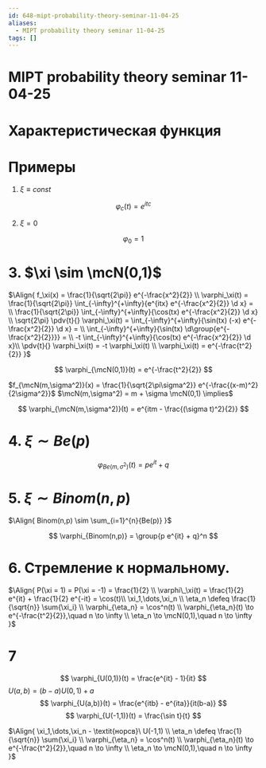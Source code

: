```yaml
---
id: 648-mipt-probability-theory-seminar-11-04-25
aliases:
  - MIPT probability theory seminar 11-04-25
tags: []
---
```


# MIPT probability theory seminar 11-04-25

# Характеристическая функция

# Примеры

1. $\xi \equiv const$

$$
\varphi_{c}(t) = e^{itc}
$$

2. $\xi = 0$

$$
\varphi_0 = 1
$$

# 3. $\xi \sim \mcN(0,1)$

$\Align{
f_\xi(x) = \frac{1}{\sqrt{2\pi}} e^{-\frac{x^2}{2}} \\
\varphi_\xi(t) = \frac{1}{\sqrt{2\pi}} \int_{-\infty}^{+\infty}{e^{itx} e^{-\frac{x^2}{2}} \d x} = \\
\frac{1}{\sqrt{2\pi}} \int_{-\infty}^{+\infty}{\cos(tx) e^{-\frac{x^2}{2}} \d x} \\
\sqrt{2\pi} \pdv{t}{} \varphi_\xi(t) = 
\int_{-\infty}^{+\infty}{\sin(tx) (-x) e^{-\frac{x^2}{2}} \d x} = \\
\int_{-\infty}^{+\infty}{\sin(tx) \d\group{e^{-\frac{x^2}{2}}}} = \\
-t \int_{-\infty}^{+\infty}{\cos(tx) e^{-\frac{x^2}{2}} \d x}\\
\pdv{t}{} \varphi_\xi(t) = -t \varphi_\xi(t) \\
\varphi_\xi(t) = e^{-\frac{t^2}{2}}
}$

$$
\varphi_{\mcN(0,1)}(t) = e^{-\frac{t^2}{2}}
$$

$f_{\mcN(m,\sigma^2)}(x) = \frac{1}{\sqrt{2\pi\sigma^2}} e^{-\frac{(x-m)^2}{2\sigma^2}}$
$\mcN(m,\sigma^2) = m + \sigma \mcN(0,1) \implies$

$$
\varphi_{\mcN(m,\sigma^2)}(t) = e^{itm - \frac{(\sigma t)^2}{2}}
$$

# 4. $\xi \sim Be(p)$

$$
\varphi_{Be(m,\sigma^2)}(t) = p e^{it} + q
$$

# 5. $\xi \sim Binom(n,p)$

$\Align{
Binom(n,p) \sim \sum_{i=1}^{n}{Be(p)}
}$

$$
\varphi_{Binom(n,p)} = \group{p e^{it} + q}^n
$$

# 6. Стремление к нормальному.

$\Align{
P(\xi = 1) = P(\xi = -1) = \frac{1}{2} \\
\varphi\_\xi(t) = \frac{1}{2} e^{it} + \frac{1}{2} e^{-it} = \cos(t)\\
\xi_1,\dots,\xi_n \\
\eta_n \defeq \frac{1}{\sqrt{n}} \sum{\xi_i} \\
\varphi_{\eta_n} = \cos^n(t) \\
\varphi_{\eta_n}(t) \to e^{-\frac{t^2}{2}},\quad n \to \infty \\
\eta_n \to \mcN(0,1),\quad n \to \infty
}$

# 7 

$$
\varphi_{U(0,1)}(t) = \frac{e^{it} - 1}{it}
$$
$U(a,b) = (b-a) U(0,1) + a$
$$
\varphi_{U(a,b)}(t) = \frac{e^{itb} - e^{ita}}{it(b-a)}
$$
$$
\varphi_{U(-1,1)}(t) = \frac{\sin t}{t}
$$

$\Align{
\xi_1,\dots,\xi_n - \textit{норсв}\ U(-1,1) \\
\eta_n \defeq \frac{1}{\sqrt{n}} \sum{\xi_i} \\
\varphi_{\eta_n} = \cos^n(t) \\
\varphi_{\eta_n}(t) \to e^{-\frac{t^2}{2}},\quad n \to \infty \\
\eta_n \to \mcN(0,1),\quad n \to \infty
}$
